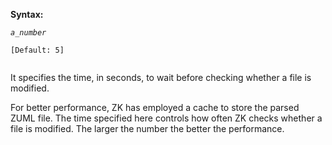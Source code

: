 **Syntax:**

<file-check-period>*`a_number`*</file-check-period>  
`   `  
`[Default: 5]`  
`   `

It specifies the time, in seconds, to wait before checking whether a
file is modified.

For better performance, ZK has employed a cache to store the parsed ZUML
file. The time specified here controls how often ZK checks whether a
file is modified. The larger the number the better the performance.


